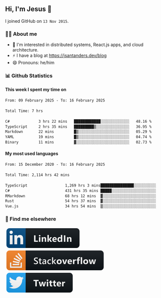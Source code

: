 ## Hi, I'm Jesus 👋

I joined GitHub on `13 Nov 2015`.

<!-- Talking about you -->

### 👨‍💻 About me

- 👦 I'm interested in distributed systems, React.js apps, and cloud architecture.
- ⚡️ I have a blog at <https://jsantanders.dev/blog>
- 😄 Pronouns: he/him

### 📊 Github Statistics

#### This week I spent my time on

<!--START_SECTION:weekly-->

```txt
From: 09 February 2025 - To: 16 February 2025

Total Time: 7 hrs

C#             3 hrs 22 mins   ████████████░░░░░░░░░░░░░   48.16 %
TypeScript     2 hrs 35 mins   █████████▒░░░░░░░░░░░░░░░   36.95 %
Markdown       22 mins         █▒░░░░░░░░░░░░░░░░░░░░░░░   05.29 %
YAML           19 mins         █▒░░░░░░░░░░░░░░░░░░░░░░░   04.74 %
Binary         11 mins         ▓░░░░░░░░░░░░░░░░░░░░░░░░   02.73 %
```

<!--END_SECTION:weekly-->

#### My most used languages

<!--START_SECTION:alltime-->

```txt
From: 15 December 2020 - To: 16 February 2025

Total Time: 2,114 hrs 42 mins

TypeScript                 1,269 hrs 3 mins███████████████░░░░░░░░░░   60.01 %
C#                         431 hrs 35 mins █████░░░░░░░░░░░░░░░░░░░░   20.41 %
RMarkdown                  68 hrs 12 mins  ▓░░░░░░░░░░░░░░░░░░░░░░░░   03.23 %
Rust                       54 hrs 37 mins  ▓░░░░░░░░░░░░░░░░░░░░░░░░   02.58 %
Vue.js                     34 hrs 54 mins  ▒░░░░░░░░░░░░░░░░░░░░░░░░   01.65 %
```

<!--END_SECTION:alltime-->

### 📢 Find me elsewhere

<p>
  <a target="_blank" href="https://linkedin.com/in/jsantanders">
    <img src="https://github.com/jsantanders/jsantanders/blob/master/img/linkedin.svg" alt="LinkedIn" style="vertical-align:top; margin:4px">
  </a>
  
  <a target="_blank" href="https://stackoverflow.com/users/7318331/jesus-santander">
    <img src="https://github.com/jsantanders/jsantanders/blob/master/img/stackoverflow.svg" alt="StackOverflow" style="vertical-align:top; margin:4px">
  </a>
  
  <a target="_blank" href="http://twitter.com/jsantanders">
    <img src="https://github.com/jsantanders/jsantanders/blob/master/img/twitter.svg" alt="Twitter" style="vertical-align:top; margin:4px">
  </a>
</p>
